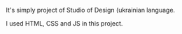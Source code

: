 It's simply project of Studio of Design (ukrainian language.

I used HTML, CSS and JS in this project. 


